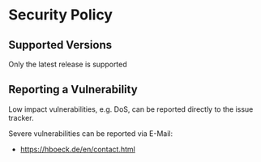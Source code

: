 Security Policy
===============

Supported Versions
------------------

Only the latest release is supported

Reporting a Vulnerability
-------------------------

Low impact vulnerabilities, e.g. DoS, can be reported directly to the issue tracker.

Severe vulnerabilities can be reported via E-Mail:

* https://hboeck.de/en/contact.html
